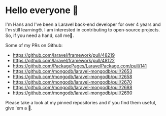 # Hello everyone 👋

I'm Hans and I've been a Laravel back-end developer for over 4 years and I'm still learning🤓. I am interested in contributing to open-source projects. So, if you need a hand, call me🤙.

Some of my PRs on Github:

- https://github.com/laravel/framework/pull/48219
- https://github.com/laravel/framework/pull/48122
- https://github.com/PackagePages/LaravelPackage.com/pull/141
- https://github.com/mongodb/laravel-mongodb/pull/2653
- https://github.com/mongodb/laravel-mongodb/pull/2658
- https://github.com/mongodb/laravel-mongodb/pull/2670
- https://github.com/mongodb/laravel-mongodb/pull/2688
- https://github.com/mongodb/laravel-mongodb/pull/2690

Please take a look at my pinned repositories and if you find them useful, give 'em a 🌟.
